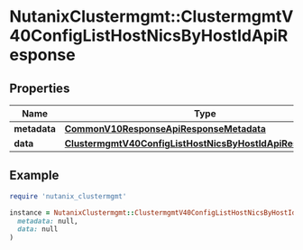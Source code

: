 # NutanixClustermgmt::ClustermgmtV40ConfigListHostNicsByHostIdApiResponse

## Properties

| Name | Type | Description | Notes |
| ---- | ---- | ----------- | ----- |
| **metadata** | [**CommonV10ResponseApiResponseMetadata**](CommonV10ResponseApiResponseMetadata.md) |  | [optional] |
| **data** | [**ClustermgmtV40ConfigListHostNicsByHostIdApiResponseData**](ClustermgmtV40ConfigListHostNicsByHostIdApiResponseData.md) |  | [optional] |

## Example

```ruby
require 'nutanix_clustermgmt'

instance = NutanixClustermgmt::ClustermgmtV40ConfigListHostNicsByHostIdApiResponse.new(
  metadata: null,
  data: null
)
```

